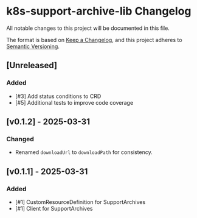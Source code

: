 # k8s-support-archive-lib Changelog
All notable changes to this project will be documented in this file.

The format is based on [Keep a Changelog](https://keepachangelog.com/en/1.0.0/),
and this project adheres to [Semantic Versioning](https://semver.org/spec/v2.0.0.html).

## [Unreleased]
### Added
- [#3] Add status conditions to CRD
- [#5] Additional tests to improve code coverage

## [v0.1.2] - 2025-03-31
### Changed
- Renamed `downloadUrl` to `downloadPath` for consistency.

## [v0.1.1] - 2025-03-31
### Added
- [#1] CustomResourceDefinition for SupportArchives
- [#1] Client for SupportArchives